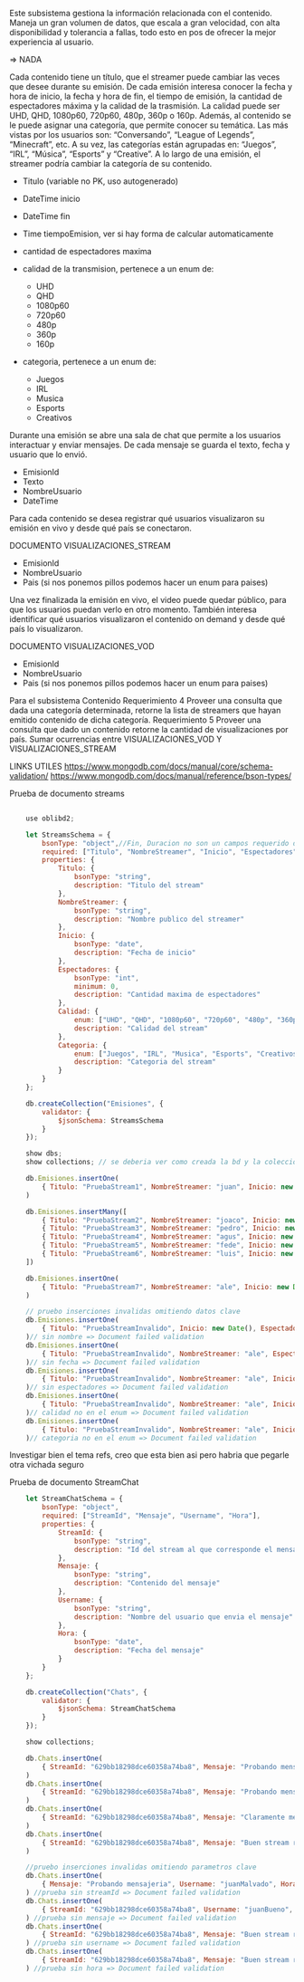 Este subsistema gestiona la información relacionada con el contenido. Maneja un gran volumen de datos, que escala a gran velocidad, con alta disponibilidad y tolerancia a fallas, todo esto en pos de ofrecer la mejor experiencia al usuario.

=> NADA

Cada contenido tiene un título, que el streamer puede cambiar las veces que desee durante su emisión. De cada emisión interesa conocer la fecha y hora de inicio, la fecha y hora de fin, el tiempo de emisión, la cantidad de espectadores máxima y la calidad de la trasmisión. La calidad puede ser UHD, QHD, 1080p60, 720p60, 480p, 360p o 160p.
Además, al contenido se le puede asignar una categoría, que permite conocer su temática. Las más vistas por los usuarios son: “Conversando”, “League of Legends”, “Minecraft”, etc. A su vez, las categorías están agrupadas en: “Juegos”, “IRL”, “Música”, “Esports” y “Creative”. A lo largo de una emisión, el streamer podría cambiar la categoría de su contenido.

- Titulo (variable no PK, uso autogenerado)
- DateTime inicio
- DateTime fin
- Time tiempoEmision, ver si hay forma de calcular automaticamente
- cantidad de espectadores maxima
- calidad de la transmision, pertenece a un enum de:
    - UHD
    - QHD
    - 1080p60
    - 720p60
    - 480p
    - 360p
    - 160p

- categoria, pertenece a un enum de:
    - Juegos
    - IRL
    - Musica
    - Esports
    - Creativos

Durante una emisión se abre una sala de chat que permite a los usuarios interactuar y enviar mensajes. De cada mensaje se guarda el texto, fecha y usuario que lo envió.

- EmisionId
- Texto
- NombreUsuario
- DateTime

Para cada contenido se desea registrar qué usuarios visualizaron su emisión en vivo y desde qué país se conectaron.

DOCUMENTO VISUALIZACIONES_STREAM
- EmisionId
- NombreUsuario
- Pais (si nos ponemos pillos podemos hacer un enum para paises)

Una vez finalizada la emisión en vivo, el video puede quedar público, para que los usuarios puedan verlo en otro momento. También interesa identificar qué usuarios visualizaron el contenido on demand y desde qué país lo visualizaron.

DOCUMENTO VISUALIZACIONES_VOD
- EmisionId
- NombreUsuario
- Pais (si nos ponemos pillos podemos hacer un enum para paises)

Para el subsistema Contenido
Requerimiento 4
Proveer una consulta que dada una categoría determinada, retorne la lista de streamers que hayan emitido contenido de dicha categoría.
Requerimiento 5
Proveer una consulta que dado un contenido retorne la cantidad de visualizaciones por país.
Sumar ocurrencias entre VISUALIZACIONES_VOD Y VISUALIZACIONES_STREAM


LINKS UTILES
https://www.mongodb.com/docs/manual/core/schema-validation/
https://www.mongodb.com/docs/manual/reference/bson-types/


Prueba de documento streams
``` javascript
    
    use oblibd2;

    let StreamsSchema = {
        bsonType: "object",//Fin, Duracion no son un campos requerido dado que no necesariamente van a estar definido siempre (emisiones en curso).
        required: ["Titulo", "NombreStreamer", "Inicio", "Espectadores", "Calidad", "Categoria"],
        properties: {
            Titulo: {
                bsonType: "string",
                description: "Titulo del stream"
            },
            NombreStreamer: {
                bsonType: "string",
                description: "Nombre publico del streamer"
            },
            Inicio: {
                bsonType: "date",
                description: "Fecha de inicio"
            },
            Espectadores: {
                bsonType: "int",
                minimum: 0,
                description: "Cantidad maxima de espectadores"
            },
            Calidad: {
                enum: ["UHD", "QHD", "1080p60", "720p60", "480p", "360p", "160p"],
                description: "Calidad del stream"
            },
            Categoria: {
                enum: ["Juegos", "IRL", "Musica", "Esports", "Creativos"],
                description: "Categoria del stream"
            }
        }
    };

    db.createCollection("Emisiones", {
        validator: {
            $jsonSchema: StreamsSchema 
        }
    });

    show dbs;
    show collections; // se deberia ver como creada la bd y la coleccion dentro de la misma

    db.Emisiones.insertOne(
        { Titulo: "PruebaStream1", NombreStreamer: "juan", Inicio: new Date(), Espectadores: 0, Calidad: "UHD", Categoria: "Juegos" }
    )

    db.Emisiones.insertMany([
        { Titulo: "PruebaStream2", NombreStreamer: "joaco", Inicio: new Date(), Espectadores: 1000, Calidad: "QHD", Categoria: "Juegos" },
        { Titulo: "PruebaStream3", NombreStreamer: "pedro", Inicio: new Date(), Espectadores: 300000, Calidad: "1080p60", Categoria: "Creativos" },
        { Titulo: "PruebaStream4", NombreStreamer: "agus", Inicio: new Date(), Espectadores: 1000, Calidad: "720p60", Categoria: "Esports" },
        { Titulo: "PruebaStream5", NombreStreamer: "fede", Inicio: new Date(), Espectadores: 50000, Calidad: "480p", Categoria: "IRL" },
        { Titulo: "PruebaStream6", NombreStreamer: "luis", Inicio: new Date(), Espectadores: 100000, Calidad: "360p", Categoria: "Musica" },
    ])

    db.Emisiones.insertOne(
        { Titulo: "PruebaStream7", NombreStreamer: "ale", Inicio: new Date(), Espectadores: 20, Calidad: "160p", Categoria: "Juegos" }
    )

    // pruebo inserciones invalidas omitiendo datos clave
    db.Emisiones.insertOne(
        { Titulo: "PruebaStreamInvalido", Inicio: new Date(), Espectadores: 20, Calidad: "160p", Categoria: "Juegos" }
    )// sin nombre => Document failed validation
    db.Emisiones.insertOne(
        { Titulo: "PruebaStreamInvalido", NombreStreamer: "ale", Espectadores: 20, Calidad: "160p", Categoria: "Juegos" }
    )// sin fecha => Document failed validation
    db.Emisiones.insertOne(
        { Titulo: "PruebaStreamInvalido", NombreStreamer: "ale", Inicio: new Date(), Calidad: "160p", Categoria: "Juegos" }
    )// sin espectadores => Document failed validation
    db.Emisiones.insertOne(
        { Titulo: "PruebaStreamInvalido", NombreStreamer: "ale", Inicio: new Date(), Espectadores: 20, Calidad: "1080p", Categoria: "Juegos" }
    )// calidad no en el enum => Document failed validation
    db.Emisiones.insertOne(
        { Titulo: "PruebaStreamInvalido", NombreStreamer: "ale", Inicio: new Date(), Espectadores: 20, Calidad: "160p", Categoria: "Cocina" }
    )// categoria no en el enum => Document failed validation


```

Investigar bien el tema refs, creo que esta bien asi pero habria que pegarle otra vichada seguro

Prueba de documento StreamChat
``` javascript
    let StreamChatSchema = {
        bsonType: "object",
        required: ["StreamId", "Mensaje", "Username", "Hora"],
        properties: {
            StreamId: {
                bsonType: "string",
                description: "Id del stream al que corresponde el mensaje"
            },
            Mensaje: {
                bsonType: "string",
                description: "Contenido del mensaje"
            },
            Username: {
                bsonType: "string",
                description: "Nombre del usuario que envia el mensaje"
            },
            Hora: {
                bsonType: "date",
                description: "Fecha del mensaje"
            }
        }
    };

    db.createCollection("Chats", {
        validator: {
            $jsonSchema: StreamChatSchema 
        }
    });

    show collections;

    db.Chats.insertOne(
        { StreamId: "629bb18298dce60358a74ba8", Mensaje: "Probando mensajeria", Username: "juanMalvado", Hora: new Date() }
    )
    db.Chats.insertOne(
        { StreamId: "629bb18298dce60358a74ba8", Mensaje: "Probando mensajeria nuevamente", Username: "juanBueno", Hora: new Date() }
    )
    db.Chats.insertOne(
        { StreamId: "629bb18298dce60358a74ba8", Mensaje: "Claramente mensajeria funciona", Username: "juanMalvado", Hora: new Date() }
    )
    db.Chats.insertOne(
        { StreamId: "629bb18298dce60358a74ba8", Mensaje: "Buen stream rey", Username: "juanBueno", Hora: new Date() }
    )

    //pruebo inserciones invalidas omitiendo parametros clave
    db.Chats.insertOne(
        { Mensaje: "Probando mensajeria", Username: "juanMalvado", Hora: new Date() }
    ) //prueba sin streamId => Document failed validation
    db.Chats.insertOne(
        { StreamId: "629bb18298dce60358a74ba8", Username: "juanBueno", Hora: new Date() }
    ) //prueba sin mensaje => Document failed validation
    db.Chats.insertOne(
        { StreamId: "629bb18298dce60358a74ba8", Mensaje: "Buen stream rey", Hora: new Date() }
    ) //prueba sin username => Document failed validation
    db.Chats.insertOne(
        { StreamId: "629bb18298dce60358a74ba8", Mensaje: "Buen stream rey", Username: "juanBueno" }
    ) //prueba sin hora => Document failed validation
```
